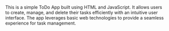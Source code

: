 This is a simple ToDo App built using HTML and JavaScript. It allows users to create, manage, and delete their tasks efficiently with an intuitive user interface. The app leverages basic web technologies to provide a seamless experience for task management.

